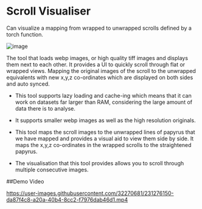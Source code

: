 # Scroll Visualiser

Can visualize a mapping from wrapped to unwrapped scrolls defined by a torch function. 

![image](docs/demo-image.png) 

The tool that loads webp images, or high quality tiff images and displays them next to each other. It provides a UI to quickly scroll through flat or wrapped views.  Mapping the original images of the scroll to the unwrapped equivalents with new x,y,z co-ordinates which are displayed on both sides and auto synced.


* This tool supports lazy loading and cache-ing which means that it can work on datasets far larger than RAM, considering the large amount of data there is to analyse.

* It supports smaller webp images as well as the high resolution originals.

* This tool maps the scroll images to the unwrapped lines of papyrus that we have mapped and provides a visual aid to view them side by side. It maps the x,y,z co-ordinates in the wrapped scrolls to the straightened papyrus.

* The visualisation that this tool provides allows you to scroll through multiple consecutive images.

##Demo Video

https://user-images.githubusercontent.com/32270681/231276150-da87f4c8-a20a-40b4-8cc2-f7976dab46d1.mp4


